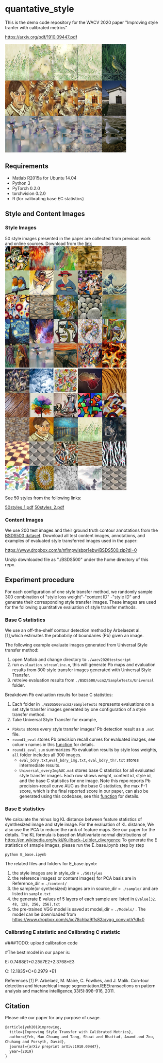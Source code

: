 # quantative_style

This is the demo code repository for the WACV 2020 paper "Improving style tranfer with calibrated metrics"

https://arxiv.org/pdf/1910.09447.pdf

<img src='teasor.png' width=400>

## Requirements
- Matlab R2015a for Ubuntu 14.04 
- Python 3
- PyTorch 0.2.0
- torchvision 0.2.0
- R (for calibrating base EC statistics)

## Style and Content Images
### Style Images
50 style images presented in the paper are collected from previous work and online sources. 
Download from the [link](https://www.dropbox.com/s/v6mrsdo12s459nm/50styles.zip?dl=0])
<img src='50styles_1.png' width=400><img src='50styles_2.png' width=400>


See 50 styles from the following links:

[50styles_1.pdf](https://github.com/stringtron/quantative_style/files/4075093/50styles_1.pdf) 
[50styles_2.pdf](https://github.com/stringtron/quantative_style/files/4075094/50styles_2.pdf)


### Content Images 
We use 200 test images and their ground truth contour annotations from the [BSDS500 dataset](https://www2.eecs.berkeley.edu/Research/Projects/CS/vision/grouping/resources.html).
Download all test content images, annotations, and examples of evaluated style transferred images used in the paper: 

https://www.dropbox.com/s/nflmpwisbpr1ebw/BSDS500.zip?dl=0

Unzip downloaded file as "./BSDS500" under the home directory of this repo. 

## Experiment procedure
For each configuration of one style transfer method, we randomly sample 300 combination of "style loss weight"-"content ID" -"style ID" and generate their corresponding style transfer images. These images are used for the following quantitative evaluation of style transfer methods.

### Base C statistics 
We use an off-the-shelf contour detection method by Arbelaezet al. [1],which estimates the probabiliy of boundaries (Pb) given an image.

The following example evaluate images generated from Universal Style transfer method: 
1. open Matlab and change directory to `./wacv2020testscript`
2. run `evaluation_streamline.m`, this will generate Pb maps and evaluation results from 300 style transfer images generated with Universal Style Transfer.
3. retreive evaluation results from `./BSDS500/ucm2/SampleTests/Universal` folder.

Breakdown Pb evaluation results for base C statistics:
1. Each folder in `./BSDS500/ucm2/SampleTests` represents evaluations on a set style transfer images generated by one configuration of a style transfer method.
2. Take Universal Style Transfer for example,
  - `PbRsts` stores every style transfer images' Pb detection result as a `.mat` file.
  - `round1_eval` stores Pb precision recall curves for evaluated images, see column names in this [function](https://github.com/stringtron/quantative_style/blob/master/bench/benchmarks/evaluation_bdry_image.m) for details.
  - `round1_eval_sum` summarizes Pb evaluation results by style loss weights, `all` folder includes all 300 images.
      - `eval_bdry.txt`,`eval_bdry_img.txt`, `eval_bdry_thr.txt` stores intermediate results.
      - `Universal_everyImgAUC.mat` stores base C statistics for all evaluated style transfer images. Each row shows weight, content id, style id, and the base C statistics for one image. Note this repo reports Pb precision-recall curve AUC as the base C statistics, the max F-1 score, which is the final reported score in our paper, can also be generated using this codebase, see this [function](https://github.com/stringtron/quantative_style/blob/master/bench/benchmarks/collect_eval_bdry.m) for details. 



### Base E statistics

We calculate the minus log KL distance between feature statistics of symthesized image and style image. For the evaluation of KL distance, We also use the PCA to reduce the rank of feature maps. See our paper for the details. 
The KL formula is based on Multivariate normal distributions of https://en.wikipedia.org/wiki/Kullback–Leibler_divergence
To generate the E statistics of smaple images, please run the E_base.ipynb step by step 
```
python E_base.ipynb
```
The related files and folders for E_base.ipynb:
1. the style images are in style_dir = `./50styles`
2. the reference images( or content images) for PCA basis are in Reference_dir = `./content/`
3. the sample(or synthesized) images are in source_dir = `./sample/` and are listed in `sample.txt`
4. the generate E values of 5 layers of each sample are listed in `EValue[32, 48, 128, 256, 256].txt`
5. the pre-trained VGG model is saved at model_dir = `./Models/` .  The model can be downloaded from https://www.dropbox.com/s/xc78chba9ffs82a/vgg_conv.pth?dl=0





### Calibrating E statistic and Calibrating C statistic

####TODO: upload calibration code

#The best model in our paper is:

E: 0.7468*E1+0.2557*E2+2.3768*E3

C: 12.1835*C+0.2979 *E1

References
[1]  P.  Arbelaez,  M.  Maire,  C.  Fowlkes,  and  J.  Malik. Con-tour detection and hierarchical image segmentation.IEEEtransactions  on  pattern  analysis  and  machine  intelligence,33(5):898–916, 2011.

## Citation
Please cite our paper for any purpose of usage.
```
@article{yeh2019improving,
  title={Improving Style Transfer with Calibrated Metrics},
  author={Yeh, Mao-Chuang and Tang, Shuai and Bhattad, Anand and Zou, Chuhang and Forsyth, David},
  journal={arXiv preprint arXiv:1910.09447},
  year={2019}
}
```
